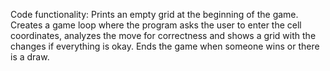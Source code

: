 Code functionality:
Prints an empty grid at the beginning of the game.
Creates a game loop where the program asks the user to enter the cell coordinates, analyzes the move for correctness and shows a grid with the changes if everything is okay.
Ends the game when someone wins or there is a draw.

